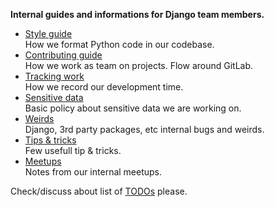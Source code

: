 **Internal guides and informations for Django team members.**


* [Style guide](docs/style_guide.md)  
  How we format Python code in our codebase.
* [Contributing guide](docs/contributing_guide.md)  
  How we work as team on projects. Flow around GitLab.
* [Tracking work](docs/tracking_work.md)  
  How we record our development time.
* [Sensitive data](docs/sensitive_data.md)  
  Basic policy about sensitive data we are working on.
* [Weirds](docs/weirds.md)  
  Django, 3rd party packages, etc internal bugs and weirds.
* [Tips & tricks](docs/tips.md)  
  Few usefull tip & tricks.
* [Meetups](docs/meetups.md)  
  Notes from our internal meetups.


Check/discuss about list of [TODOs](TODO.md) please.
